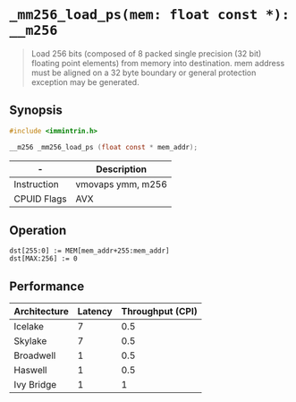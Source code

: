 `_mm256_load_ps(mem: float const *): __m256`
============================================

> Load 256 bits (composed of 8 packed single precision (32 bit) floating point elements) from memory into destination. mem address must be aligned on a 32 byte boundary or general protection exception may be generated.

## Synopsis

```c
#include <immintrin.h>

__m256 _mm256_load_ps (float const * mem_addr);
```

| -           | Description       |
| ----------- | ----------------- |
| Instruction | vmovaps ymm, m256 |
| CPUID Flags | AVX               |

## Operation

```
dst[255:0] := MEM[mem_addr+255:mem_addr]
dst[MAX:256] := 0
```

## Performance

| Architecture | Latency | Throughput (CPI) |
| ------------ | ------- | ---------------- |
| Icelake      | 7       | 0.5              |
| Skylake      | 7       | 0.5              |
| Broadwell    | 1       | 0.5              |
| Haswell      | 1       | 0.5              |
| Ivy Bridge   | 1       | 1                |
